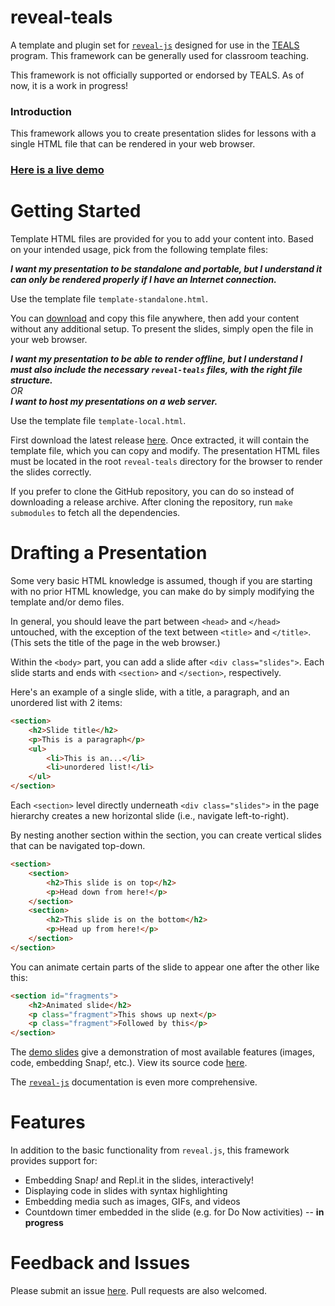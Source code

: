 # reveal-teals

A template and plugin set for [`reveal-js`](https://github.com/hakimel/reveal.js) designed for use in the [TEALS](https://tealsk12.org) program. This framework can be generally used for classroom teaching.

This framework is not officially supported or endorsed by TEALS. As of now, it is a work in progress!

### Introduction

This framework allows you to create presentation slides for lessons with a single HTML file that can be rendered in your web browser.

### [Here is a live demo](https://tomocafe.github.io/reveal-teals/demo.html)

# Getting Started

Template HTML files are provided for you to add your content into. Based on your intended usage, pick from the following template files:

**_I want my presentation to be standalone and portable, but I understand it can only be rendered properly if I have an Internet connection._**

Use the template file `template-standalone.html`.

You can [download](https://tomocafe.github.io/reveal-teals/template-standalone.html) and copy this file anywhere, then add your content without any additional setup. To present the slides, simply open the file in your web browser.

**_I want my presentation to be able to render offline, but I understand I must also include the necessary `reveal-teals` files, with the right file structure._**  
_OR_  
**_I want to host my presentations on a web server._**

Use the template file `template-local.html`.

First download the latest release [here](https://github.com/tomocafe/reveal-teals/releases). Once extracted, it will contain the template file, which you can copy and modify. The presentation HTML files must be located in the root `reveal-teals` directory for the browser to render the slides correctly.

If you prefer to clone the GitHub repository, you can do so instead of downloading a release archive. After cloning the repository, run `make submodules` to fetch all the dependencies.

# Drafting a Presentation

Some very basic HTML knowledge is assumed, though if you are starting with no prior HTML knowledge, you can make do by simply modifying the template and/or demo files.

In general, you should leave the part between `<head>` and `</head>` untouched, with the exception of the text between `<title>` and `</title>`. (This sets the title of the page in the web browser.)

Within the `<body>` part, you can add a slide after `<div class="slides">`. Each slide starts and ends with `<section>` and `</section>`, respectively.

Here's an example of a single slide, with a title, a paragraph, and an unordered list with 2 items:

```html
<section>
    <h2>Slide title</h2>
    <p>This is a paragraph</p>
    <ul>
        <li>This is an...</li>
        <li>unordered list!</li>
    </ul>
</section>
```

Each `<section>` level directly underneath `<div class="slides">` in the page hierarchy creates a new horizontal slide (i.e., navigate left-to-right).

By nesting another section within the section, you can create vertical slides that can be navigated top-down.

```html
<section>
    <section>
        <h2>This slide is on top</h2>
        <p>Head down from here!</p>
    </section>
    <section>
        <h2>This slide is on the bottom</h2>
        <p>Head up from here!</p>
    </section>
</section>
```

You can animate certain parts of the slide to appear one after the other like this:

```html
<section id="fragments">
    <h2>Animated slide</h2>
    <p class="fragment">This shows up next</p>
    <p class="fragment">Followed by this</p>
</section>
```

The [demo slides](https://tomocafe.github.io/reveal-teals/demo.html) give a demonstration of most available features (images, code, embedding Snap<em>!</em>, etc.). View its source code [here](https://github.com/tomocafe/reveal-teals/blob/master/demo.html).

The [`reveal-js`](https://github.com/hakimel/reveal.js) documentation is even more comprehensive.

# Features

In addition to the basic functionality from `reveal.js`, this framework provides support for:

* Embedding Snap<em>!</em> and Repl.it in the slides, interactively!
* Displaying code in slides with syntax highlighting
* Embedding media such as images, GIFs, and videos
* Countdown timer embedded in the slide (e.g. for Do Now activities) -- **in progress**

# Feedback and Issues

Please submit an issue [here](https://github.com/tomocafe/reveal-teals/issues/new). Pull requests are also welcomed.
